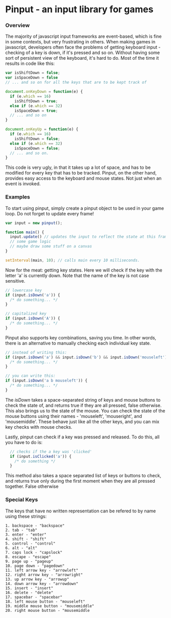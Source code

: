 # Pinput - an input library for games

### Overview

The majority of javascript input frameworks are event-based, which is fine in some contexts, but very frustrating in others. When making games in javascript, developers often face the problems of getting keyboard input - checking of a key is down, if it's pressed and so on. Without having some sort of persistent view of the keyboard, it's hard to do. Most of the time it results in code like this:

```javascript
var isShiftDown = false;
var isSpaceDown = false
// ... and so on for all the keys that are to be kept track of

document.onKeyDown = function(e) {
  if (e.which == 16) 
    isShiftDown = true;
  else if (e.which == 32)
    isSpaceDown = true;
  // ... and so on
}

document.onKeyUp = function(e) {
  if (e.which == 16)
    isShiftDown = false;
  else if (e.which == 32)
    isSpaceDown = false;
  // ... and so on.
}
```

This code is very ugly, in that it takes up a lot of space, and has to be modified for every key that has to be tracked. Pinput, on the other hand, provides easy access to the keyboard and mouse states. Not just when an event is invoked.

### Examples

To start using pinput, simply create a pinput object to be used in your game loop. Do not forget to update every frame!

```javascript
var input = new pinput();

function main() {
  input.update() // updates the input to reflect the state at this frame.
  // some game logic
  // maybe draw some stuff on a canvas
}

setInterval(main, 10); // calls main every 10 milliseconds.
```

Now for the meat: getting key states. Here we will check if the key with the letter 'a' is currently down. Note that the name of the key is not case sensitive.

```javascript
// lowercase key
if (input.isDown('a')) {
  /* do something... */
}

// capitalized key
if (input.isDown('A')) {
  /* do something... */
}
```

Pinput also supports key combinations, saving you time. In other words, there is an alternative to manually checking each individual key state.

```javascript
// instead of writing this:
if (input.isDown('a') && input.isDown('b') && input.isDown('mouseleft')) {
  /* do something... */
}

// you can write this:
if (input.isDown('a b mouseleft')) {
  /* do something... */
}
```

The *isDown* takes a space-separated string of keys and mouse buttons to check the state of, and returns true if they are all pressed, false otherwise. This also brings us to the state of the mouse. You can check the state of the mouse buttons using their names - 'mouseleft', 'mouseright', and 'mousemiddle'. These behave just like all the other keys, and you can mix key checks with mouse checks.

Lastly, pinput can check if a key was pressed and released. To do this, all you have to do is:
```javascript
  // checks if the a key was 'clicked'
  if (input.isClicked('a')) {
    /* do something */
  }
```

This method also takes a space separated list of keys or buttons to check, and returns true only during the first moment when they are all pressed together. False otherwise
### Special Keys

The keys that have no written representation can be refered to by name using these strings:

```
1. backspace - "backspace"
2. tab - "tab"
3. enter - "enter"
4. shift - "shift"
5. control - "control"
6. alt - "alt"
7. caps lock - "capslock"
8. escape - "escape"
9. page up - "pageup"
10. page down - "pagedown"
11. left arrow key - "arrowleft"
12. right arrow key - "arrowright"
13. up arrow key - "arrowup"
14. down arrow key - "arrowdown"
15. insert - "insert"
16. delete - "delete"
17. spacebar - "spacebar"
18. left mouse button - "mouseleft"
19. middle mouse button - "mousemiddle"
20. right mouse button - "mousemiddle
```
